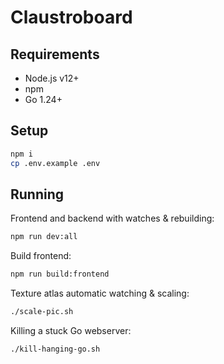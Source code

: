 # Claustroboard

## Requirements

- Node.js v12+
- npm 
- Go 1.24+

## Setup

```sh
npm i
cp .env.example .env
```

## Running

Frontend and backend with watches & rebuilding:
```sh
npm run dev:all
```

Build frontend:
```sh
npm run build:frontend
```

Texture atlas automatic watching & scaling:
```sh
./scale-pic.sh
```

Killing a stuck Go webserver:
```sh
./kill-hanging-go.sh
```
